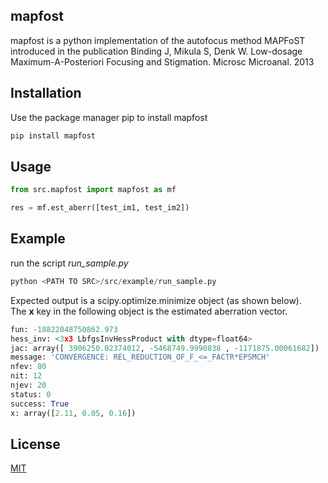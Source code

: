 ## mapfost

mapfost is a python implementation of the autofocus method MAPFoST introduced in the publication Binding J, Mikula S, Denk W. Low-dosage Maximum-A-Posteriori Focusing and Stigmation. Microsc Microanal. 2013

## Installation

Use the package manager pip to install mapfost

```bash
pip install mapfost
```

## Usage

```python
from src.mapfost import mapfost as mf

res = mf.est_aberr([test_im1, test_im2])
```
## Example

run the script <em>run_sample.py</em>
```python
python <PATH TO SRC>/src/example/run_sample.py
```

Expected output is a scipy.optimize.minimize object (as shown below).\
The <b>x</b> key in the following object is the estimated aberration vector.
```python
fun: -18822048750862.973
hess_inv: <3x3 LbfgsInvHessProduct with dtype=float64>
jac: array([ 3906250.02374012, -5468749.9990838 , -1171875.00061682])
message: 'CONVERGENCE: REL_REDUCTION_OF_F_<=_FACTR*EPSMCH'
nfev: 80
nit: 12
njev: 20
status: 0
success: True
x: array([2.11, 0.05, 0.16])
```


## License
[MIT](https://choosealicense.com/licenses/mit/)